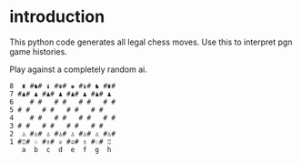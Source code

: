 # introduction

This python code generates all legal chess moves.  Use this to
interpret pgn game histories.

Play against a completely random ai.

```
8  ♜ #♞# ♝ #♛# ♚ #♝# ♞ #♜#
7 #♟# ♟ #♟# ♟ #♟# ♟ #♟# ♟ 
6    # #   # #   # #   # #
5 # #   # #   # #   # #   
4    # #   # #   # #   # #
3 # #   # #   # #   # #   
2  ♙ #♙# ♙ #♙# ♙ #♙# ♙ #♙#
1 #♖# ♘ #♗# ♕ #♔# ♗ #♘# ♖ 
   a  b  c  d  e  f  g  h
```
